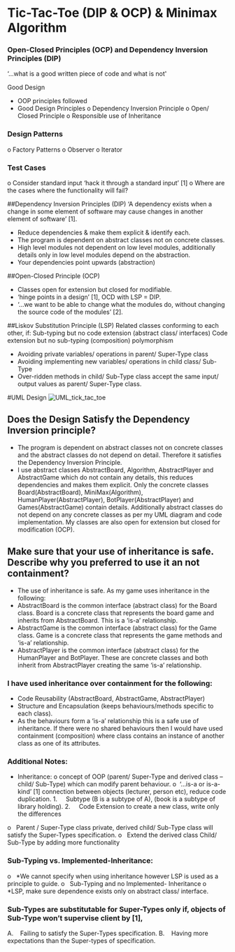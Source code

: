 # Tic-Tac-Toe (DIP & OCP) & Minimax Algorithm
### Open-Closed Principles (OCP) and Dependency Inversion Principles (DIP)

‘…what is a good written piece of code and what is not'


Good Design
-	OOP principles followed
-	Good Design Principles
o	Dependency Inversion Principle
o	Open/ Closed Principle
o	Responsible use of Inheritance

### Design Patterns
o	Factory Patterns
o	Observer
o	Iterator

###	Test Cases
o	Consider standard input ‘hack it through a standard input’ [1]
o	Where are the cases where the functionality will fail?


##Dependency Inversion Principles (DIP)
‘A dependency exists when a change in some element of software may cause changes in another element of software’ [1].
- Reduce dependencies & make them explicit & identify each.
- The program is dependent on abstract classes not on concrete classes.
- High level modules not dependent on low level modules, additionally details only in low level modules depend on the abstraction.
- Your dependencies point upwards (abstraction)

##Open-Closed Principle (OCP)
- Classes open for extension but closed for modifiable.
- ‘hinge points in a design’ [1], OCD with LSP = DIP.
- ‘…we want to be able to change what the modules do, without changing the source code of the modules’ [2].

##Liskov Substitution Principle (LSP)
Related classes conforming to each other, if:
Sub-typing but no code extension (abstract class/ interfaces)
Code extension but no sub-typing (composition) polymorphism
- Avoiding private variables/ operations in parent/ Super-Type class
- Avoiding implementing new variables/ operations in child class/ Sub-Type
- Over-ridden methods in child/ Sub-Type class accept the same input/ output values as parent/ Super-Type class.

#UML Design
![UML_tick_tac_toe](https://github.com/leakydishes/advanced_algorithms/assets/79079577/9ea832e9-4ae9-4941-90b6-2787d0d704df)


## Does the Design Satisfy the Dependency Inversion principle?
- The program is dependent on abstract classes not on concrete classes and the abstract classes do not depend on detail. Therefore it satisfies the Dependency Inversion Principle.
- I use abstract classes AbstractBoard, Algorithm, AbstractPlayer and AbstractGame which do not contain any details, this reduces dependencies and makes them explicit. Only the concrete classes Board(AbstractBoard), MiniMax(Algorithm), HumanPlayer(AbstractPlayer), BotPlayer(AbstractPlayer) and Games(AbstractGame) contain details. Additionally abstract classes do not depend on any concrete classes as per my UML diagram and code implementation. My classes are also open for extension but closed for modification (OCP).

## Make sure that your use of inheritance is safe. Describe why you preferred to use it an not containment?
- The use of inheritance is safe. As my game uses inheritance in the following:
- AbstractBoard is the common interface (abstract class) for the Board class. Board is a concrete class that represents the board game and inherits from AbstractBoard. This is a ‘is-a’ relationship.
- AbstractGame is the common interface (abstract class) for the Game class. Game is a concrete class that represents the game methods and ‘is-a’ relationship.
- AbstractPlayer is the common interface (abstract class) for the HumanPlayer and BotPlayer. These are concrete classes and both inherit from AbstractPlayer creating the same ‘is-a’ relationship.

### I have used inheritance over containment for the following:
- Code Reusability (AbstractBoard, AbstractGame, AbstractPlayer)
- Structure and Encapsulation (keeps behaviours/methods specific to each class).
- As the behaviours form a ‘is-a’ relationship this is a safe use of inheritance. If there were no shared behaviours then I would have used containment (composition) where class contains an instance of another class as one of its attributes.


### Additional Notes: 
- Inheritance:
o concept of OOP (parent/ Super-Type and derived class – child/ Sub-Type) which can modify parent behaviour.
o  ‘…is-a or is-a-kind’ [1] connection between objects (lecturer, person etc), reduce code duplication. 
1.     Subtype (B is a subtype of A), (book is a subtype of library holding). 
2.     Code Extension to create a new class, write only the differences
  
o   Parent / Super-Type class private, derived child/ Sub-Type class will satisfy the Super-Types specification.
o   Extend the derived class Child/ Sub-Type by adding more functionality

### Sub-Typing vs. Implemented-Inheritance: 
o   *We cannot specify when using inheritance however LSP is used as a principle to guide.
o   Sub-Typing and no Implemented- Inheritance
o   *LSP, make sure dependence exists only on abstract class/ interface. 
 
### Sub-Types are substitutable for Super-Types only if, objects of Sub-Type won’t supervise client by [1],
A.    Failing to satisfy the Super-Types specification.
B.    Having more expectations than the Super-types of specification. 

